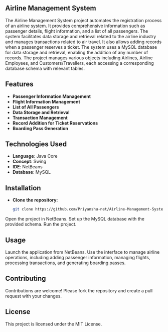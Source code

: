 ## Airline Management System

The Airline Management System project automates the registration process of an airline system. It provides comprehensive information such as passenger details, flight information, and a list of all passengers. The system facilitates data storage and retrieval related to the airline industry and manages transactions related to air travel. It also allows adding records when a passenger reserves a ticket. The system uses a MySQL database for data storage and retrieval, enabling the addition of any number of records. The project manages various objects including Airlines, Airline Employees, and Customers/Travellers, each accessing a corresponding database schema with relevant tables.

## Features
- **Passenger Information Management**
- **Flight Information Management**
- **List of All Passengers**
- **Data Storage and Retrieval**
- **Transaction Management**
- **Record Addition for Ticket Reservations**
- **Boarding Pass Generation**
## Technologies Used
- **Language**: Java Core
- **Concept**: Swing
- **IDE**: NetBeans
- **Database**: MySQL
## Installation
- **Clone the repository:**
    ```bash
   git clone https://github.com/Priyanshu-net/Airline-Management-System.git
   

Open the project in NetBeans.
Set up the MySQL database with the provided schema.
Run the project.
## Usage
Launch the application from NetBeans.
Use the interface to manage airline operations, including adding passenger information, managing flights, processing transactions, and generating boarding passes.
## Contributing
Contributions are welcome! Please fork the repository and create a pull request with your changes.

## License
This project is licensed under the MIT License.
